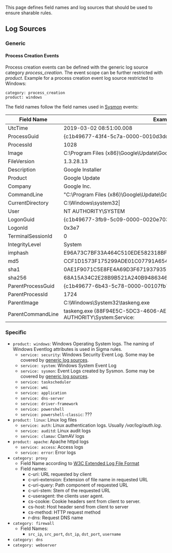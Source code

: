 This page defines field names and log sources that should be used to ensure sharable rules.

## Log Sources

### Generic

#### Process Creation Events

Process creation events can be defined with the generic log source category *process_creation*. The event scope can be further restricted with *product*. Example for a process creation event log source restricted to Windows:

```
category: process_creation
product: windows
```

The field names follow the field names used in [Sysmon](https://docs.microsoft.com/en-us/sysinternals/downloads/sysmon) events:

|Field Name|Example Value|Comment|
|-------|---|---|
|UtcTime|2019-03-02 08:51:00.008|(useless)|
|ProcessGuid|{c1b49677-43f4-5c7a-0000-0010d3dd8044}|(useless)|
|ProcessId|1028|   |
|Image|C:\Program Files (x86)\Google\Update\GoogleUpdate.exe|   |
|FileVersion|1.3.28.13|   |
|Description|Google Installer|   |
|Product|Google Update|   |
|Company|Google Inc.|   |
|CommandLine|"C:\Program Files (x86)\Google\Update\GoogleUpdate.exe" /ua /installsource scheduler|   |
|CurrentDirectory|C:\Windows\system32\|   |
|User|NT AUTHORITY\SYSTEM|   |
|LogonGuid|{c1b49677-3fb9-5c09-0000-0020e7030000}|(useless)|
|LogonId|0x3e7|   |
|TerminalSessionId|0|   |
|IntegrityLevel|System|   |
|imphash|E96A73C7BF33A464C510EDE582318BF2|   |
|md5|CCF1D1573F175299ADE01C07791A6541|   |
|sha1|0AE1F9071C5E8FE4A69D3F671937935D242D8A6C|   |
|sha256|68A15A34C2E28B9B521A240B948634617D72AD619E3950BC6DC769E60A0C3CF2|   |
|ParentProcessGuid|{c1b49677-6b43-5c78-0000-00107fb77544}|(useless)|
|ParentProcessId|1724|   |
|ParentImage|C:\Windows\System32\taskeng.exe|   |
|ParentCommandLine|taskeng.exe {88F94E5C-5DC3-4606-AEFA-BDCA976D6113} S-1-5-18:NT AUTHORITY\System:Service:|   |

### Specific

* `product: windows`: Windows Operating System logs. The naming of Windows Eventlog attributes is used in Sigma rules.
  * `service: security`: Windows Security Event Log. Some may be covered by [generic log sources](#generic).
  * `service: system`: Windows System Event Log
  * `service: sysmon`: Event Logs created by Sysmon. Some may be covered by [generic log sources](#generic).
  * `service: taskscheduler`
  * `service: wmi`
  * `service: application`
  * `service: dns-server`
  * `service: driver-framework`
  * `service: powershell`
  * `service: powershell-classic`: ???
* `product: linux`: Linux log files
  * `service: auth`: Linux authentication logs. Usually */var/log/auth.log*.
  * `service: auditd`: Linux audit logs
  * `service: clamav`: ClamAV logs
* `product: apache`: Apache httpd logs
  * `service: access`: Access logs
  * `service: error`: Error logs
* `category: proxy`
  * Field Name according to [W3C Extended Log File Format](https://www.w3.org/TR/WD-logfile.html)
  * Field names:
    * c-uri: URL requested by client
    * c-uri-extension: Extension of file name in requested URL
    * c-uri-query: Path component of requested URL
    * c-uri-stem: Stem of the requested URL
    * c-useragent: the clients user agent.
    * cs-cookie: Cookie headers sent from client to server.
    * cs-host: Host header send from client to server
    * cs-method: HTTP request method
    * r-dns: Request DNS name
* `category: firewall`
  * Field Names:
    * `src_ip`, `src_port`, `dst_ip`, `dst_port`, `username`
* `category: dns`
* `category: webserver`